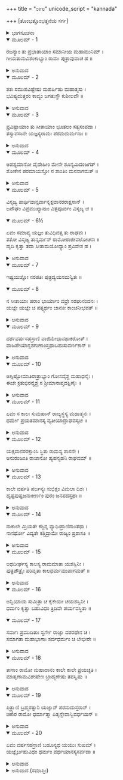 +++
title = "೦೯೮"
unicode_script = "kannada"

+++
[ತೊಂಭತ್ತೊಂಭತ್ತನೆಯ ಸರ್ಗ]



<details><summary>ಭಾಗಸೂಚನಾ</summary>

ಸೀತಾದೇವಿಯು ರಸಾತಲವನ್ನು ಸೇರಿದ ಬಳಿಕ ಶ್ರೀರಾಮನ ಜೀವನಚರ್ಯೆ, ರಾಮರಾಜ್ಯದ ಸ್ಥಿತಿ, ಮಾತೆಯರ ಪರಲೋಕಗಮನ
</details>

<details open><summary>ಮೂಲಮ್ - 1</summary>

ರಜನ್ಯಾಂ ತು ಪ್ರಭಾತಾಯಾಂ ಸಮಾನೀಯ ಮಹಾಮುನಿಮ್ ।  
ಗೀಯತಾಮವಿಶಂಕಾಭ್ಯಾಂ ರಾಮಃ ಪುತ್ರಾವುವಾಚ ಹ ॥
</details>

<details><summary>ಅನುವಾದ</summary>

ಇರುಳು ಕಳೆದು ಬೆಳಗಾದಾಗ ಶ್ರೀರಾಮಚಂದ್ರನು ದೊಡ್ಡ-ದೊಡ್ಡ ಮುನಿಗಳನ್ನು ಕರೆದು, ತನ್ನ ಇಬ್ಬರೂ ಪುತ್ರರಲ್ಲಿ ‘ಈಗ ನೀವು ನಿಃಶಂಕರಾಗಿ ಉಳಿದ ರಾಮಾಯಣದ ಗಾಯನ ಪ್ರಾರಂಭಿಸಿರಿ’ ಎಂದು ಹೇಳಿದನು.॥1॥
</details>

<details open><summary>ಮೂಲಮ್ - 2</summary>

ತತಃ ಸಮುಪವಿಷ್ಟೇಷು ಮಹರ್ಷಿಷು ಮಹಾತ್ಮಸು ।  
ಭವಿಷ್ಯದುತ್ತರಂ ಕಾವ್ಯಂ ಜಗತುಸ್ತೌ ಕುಶೀಲವೌ ॥
</details>

<details><summary>ಅನುವಾದ</summary>

ಮಹಾತ್ಮಾ ಮಹರ್ಷಿಗಳು ಯಥಾಸ್ಥಾನಗಳಲ್ಲಿ ಕುಳಿತುಕೊಂಡಾಗ, ಕುಶ-ಲವರು ಭಗವಂತನ ಭವಿಷ್ಯಕ್ಕೆ ಸಂಬಂಧಿಸಿದ, ಆ ಮಹಾಕಾವ್ಯದ ಒಂದಂಶವಾದ ಉತ್ತರ ಕಾಂಡವನ್ನು ಹಾಡಲು ಪ್ರಾರಂಭಿಸಿದರು.॥2॥
</details>

<details open><summary>ಮೂಲಮ್ - 3</summary>

ಪ್ರವಿಷ್ಟಾಯಾಂ ತು ಸೀತಾಯಾಂ ಭೂತಲಂ ಸತ್ಯಸಂಪದಾ ।  
ತಸ್ಯಾವಸಾನೇ ಯಜ್ಞಸ್ಯರಾಮಃ ಪರಮದುರ್ಮನಾಃ ॥
</details>

<details><summary>ಅನುವಾದ</summary>

ಸತ್ಯರೂಪವಾದ ಸಂಪತ್ತಿನ ಬಲದಿಂದ ಸೀತಾದೇವಿಯು  ರಸಾತಲವನ್ನು ಪ್ರವೇಶಿಸಿದ ಬಳಿಕ ಆ ಯಜ್ಞದ ಅಂತ್ಯದಲ್ಲಿ ಭಗವಾನ್ ಶ್ರೀರಾಮನ ಮನಸ್ಸು ಬಹಳ ದುಃಖಿತ ವಾಯಿತು.॥3॥
</details>

<details open><summary>ಮೂಲಮ್ - 4</summary>

ಅಪಶ್ಯಮಾನೋ ವೈದೇಹೀಂ ಮೇನೇ ಶೂನ್ಯಮಿದಂಜಗತ್ ।  
ಶೋಕೇನ ಪರಮಾಯಸ್ತೋ ನ ಶಾಂತಿಂ ಮನಸಾಗಮತ್ ॥
</details>

<details><summary>ಅನುವಾದ</summary>

ವಿದೇಹ ಕುಮಾರಿಯನ್ನು ನೋಡದೆ ಅವನಿಗೆ ಇಡೀ ಜಗತ್ತು ಶೂನ್ಯದಂತಾಯಿತು. ಶೋಕದಿಂದ ವ್ಯಥಿತನಾದ ಕಾರಣ ಅವನ ಮನಸ್ಸಿಗೆ ಶಾಂತಿ ಇರಲಿಲ್ಲ.॥4॥
</details>

<details open><summary>ಮೂಲಮ್ - 5</summary>

ವಿಸೃಜ್ಯ  ಪಾರ್ಥಿವಾನ್ಸರ್ವಾನೃಕ್ಷವಾನರರಾಕ್ಷಸಾನ್ ।  
ಜನೌಘಂ ವಿಪ್ರಮುಖ್ಯಾನಾಂ ವಿತ್ತಪೂರ್ವಂ ವಿಸೃಜ್ಯ ಚ ॥
</details>

<details open><summary>ಮೂಲಮ್ - 6½</summary>

ಏವಂ ಸಮಾಪ್ಯ ಯಜ್ಞಂ ತುವಿಧಿವತ್ಸ ತು ರಾಘವಃ ।  
ತತೋ ವಿಸೃಜ್ಯ ತಾನ್ಸರ್ವಾನ್ ರಾಮೋರಾಜೀವಲೋಚನಃ ॥  
ಹೃದಿ ಕೃತ್ವಾ ತದಾ ಸೀತಾಮಯೋಧ್ಯಾಂ ಪ್ರವಿವೇಶ ಹ ।
</details>

<details><summary>ಅನುವಾದ</summary>

ಅನಂತರ ಶ್ರೀರಘುನಾಥನು ಎಲ್ಲ ರಾಜರಿಗೆ, ಕರಡಿ, ವಾನರರಿಗೆ, ರಾಕ್ಷಸರಿಗೆ, ಜನಸಮುದಾಯಕ್ಕೆ, ಮುಖ್ಯ- ಮುಖ್ಯ ಬ್ರಾಹ್ಮಣರಿಗೆ ಧನವನ್ನು ಕೊಟ್ಟು ಬೀಳ್ಕೊಟ್ಟನು. ಹೀಗೆ ವಿಧಿವತ್ತಾಗಿ ಯಜ್ಞಗಳನ್ನು ಮುಗಿಸಿ ಕಮಲನಯನ ಶ್ರೀರಾಮನು ಎಲ್ಲರನ್ನು ಬೀಳ್ಕೊಟ್ಟ ಬಳಿಕ, ಸೀತೆಯನ್ನು ಮನಸ್ಸಿನಲ್ಲೇ ಸ್ಮರಿಸುತ್ತಾ ಅಯೋಧ್ಯೆಯನ್ನು ಪ್ರವೇಶಿಸಿದನು.॥5-6½॥
</details>

<details open><summary>ಮೂಲಮ್ - 7</summary>

ಇಷ್ಟಯಜ್ಞೋ ನರಪತಿಃ  ಪುತ್ರದ್ವಯಸಮನ್ವಿತಃ ॥
</details>

<details open><summary>ಮೂಲಮ್ - 8</summary>

ನ ಸೀತಾಯಾಃ ಪರಾಂ ಭಾರ್ಯಾಂ ವವ್ರೇ ಸರಘುನಂದನಃ ।  
ಯಜ್ಞೇ ಯಜ್ಞೇ ಚ ಪತ್ನ್ಯರ್ಥಂ ಜಾನಕೀ ಕಾಂಚನೀಭವತ್ ॥
</details>

<details><summary>ಅನುವಾದ</summary>

ಯಜ್ಞವನ್ನು ಪೂರ್ಣಗೊಳಿಸಿ ರಘುಕುಲನಂದನ ರಾಜಾ ಶ್ರೀರಾಮನು ತನ್ನ ಎರಡು ಪುತ್ರರೊಂದಿಗೆ ಇರತೊಡಗಿದನು. ಅವನು ಸೀತೆಯಲ್ಲದೆ ಬೇರೆ ಯಾವ ಸ್ತ್ರೀಯನ್ನು ವಿವಾಹವಾಗಲಿಲ್ಲ. ಪ್ರತಿಯೊಂದು ಯಜ್ಞದಲ್ಲಿ ಧರ್ಮಪತ್ನಿಯ ಆವಶ್ಯಕತೆ ಇದ್ದಾಗ ಶ್ರೀರಘುನಾಥನು ಸೀತೆಯ ಸ್ವರ್ಣಪ್ರತಿಮೆಯನ್ನು ಮಾಡಿಸಿಕೊಂಡು ಹೋಗುತ್ತಿದ್ದನು.॥7-8॥
</details>

<details open><summary>ಮೂಲಮ್ - 9</summary>

ದರ್ಶವರ್ಷಸಹಸ್ರಾಣಿ ವಾಜಿಮೇಧಾನಥಾಕರೋತ್ ।  
ವಾಜಪೇಯಾನ್ದಶಗುಣಾಂಸ್ತಥಾಬಹುಸುವರ್ಣಕಾನ್ ॥
</details>

<details><summary>ಅನುವಾದ</summary>

ಅವನು ಹತ್ತು ಸಾವಿರ ವರ್ಷಗಳವರೆಗೆ ಯಜ್ಞ ಮಾಡಿದನು. ಎಷ್ಟೋ ಅಶ್ವಮೇಧ ಯಜ್ಞಗಳನ್ನು, ಅವುಗಳಿಗಿಂತ ಹತ್ತು ಪಟ್ಟು ವಾಜಪೇಯ ಯಜ್ಞಗಳನ್ನು ನಡೆಸಿದನು. ಅವುಗಳಲ್ಲಿ ಅಸಂಖ್ಯ ಸ್ವರ್ಣಮುದ್ರೆಗಳನ್ನು ದಕ್ಷಿಣೆಯಾಗಿ ಕೊಡಲಾಗಿತ್ತು.॥9॥
</details>

<details open><summary>ಮೂಲಮ್ - 10</summary>

ಅಗ್ನಿಷ್ಟೋಮಾತಿರಾತ್ರಾಭ್ಯಾಂ ಗೋಸವೈಶ್ಚ ಮಹಾಧನೈಃ ।  
ಈಜೇ ಕ್ರತುಭಿರನ್ಯೈಶ್ಚ ಸ ಶ್ರೀಮಾನಾಪ್ತದಕ್ಷಿಣೈಃ ॥
</details>

<details><summary>ಅನುವಾದ</summary>

ಶ್ರೀರಾಮನು ಹೇರಳ ದಕ್ಷಿಣೆಗಳಿಂದ ಕೂಡಿದ ಅಗ್ನಿಷ್ಟೋಮ, ಅತಿರಾತ್ರ, ಗೋಸವ, ಹಾಗೂ ಇತರ ದೊಡ್ಡ-ದೊಡ್ಡ ಯಜ್ಞಗಳ ಅನುಷ್ಠಾನ ಮಾಡಿ, ಅಪಾರ ಧನರಾಶಿಯನ್ನು ವ್ಯಯಿಸಿದನು.॥10॥
</details>

<details open><summary>ಮೂಲಮ್ - 11</summary>

ಏವಂ ಸ ಕಾಲಃ ಸುಮಹಾನ್ ರಾಜ್ಯಸ್ಥಸ್ಯ ಮಹಾತ್ಮನಃ ।  
ಧರ್ಮೇ ಪ್ರಯತಮಾನಸ್ಯ ವ್ಯತೀಯಾದ್ರಾಘವಸ್ಯಚ ॥
</details>

<details><summary>ಅನುವಾದ</summary>

ಈ ಪ್ರಕಾರ ರಾಜ್ಯವಾಳುತ್ತಿರುವಾಗ ಮಹಾತ್ಮಾ ಭಗವಾನ್ ಶ್ರೀರಘುನಾಥನ ಹೆಚ್ಚಿನ ಸಮಯ ಧರ್ಮಪಾಲನೆಯ ಪ್ರಯತ್ನದಲ್ಲೇ ಕಳೆಯಿತು.॥11॥
</details>

<details open><summary>ಮೂಲಮ್ - 12</summary>

ಯಕ್ಷವಾನರರಕ್ಷಾಂಸಿ ಸ್ಥಿತಾ ರಾಮಸ್ಯ ಶಾಸನೇ ।  
ಅನುರಂಜಂತಿ ರಾಜಾನೋ ಹ್ಯಹನ್ಯಹನಿ ರಾಘವಮ್ ॥
</details>

<details><summary>ಅನುವಾದ</summary>

ಕರಡಿಗಳೂ, ವಾನರರೂ, ರಾಕ್ಷಸರೂ, ಕೂಡ ಶ್ರೀರಾಮನ ಆಜ್ಞೆಗೆ ಅಧೀನರಾಗಿದ್ದರು. ಭೂಮಂಡಲದ ಎಲ್ಲ ರಾಜರೂ ಪ್ರತಿದಿನ ಶ್ರೀರಘುನಾಥನನ್ನು ಸಂತೋಷಗೊಳಿಸುತ್ತಿದ್ದರು.॥12॥
</details>

<details open><summary>ಮೂಲಮ್ - 13</summary>

ಕಾಲೇ ವರ್ಷತಿ ಪರ್ಜನ್ಯಃ ಸುಭಿಕ್ಷಂ ವಿಮಲಾ ದಿಶಃ ।  
ಹೃಷ್ಟಪುಷ್ಟಜನಾಕೀರ್ಣಂ ಪುರಂ  ಜನಪದಸ್ತಥಾ ॥
</details>

<details><summary>ಅನುವಾದ</summary>

ಶ್ರೀರಾಮನ ರಾಜ್ಯದಲ್ಲಿ ಮೋಡಗಳು ಸಮಯಕ್ಕೆ ಸರಿಯಾಗಿ ಮಳೆ ಸುರಿಸುತ್ತಿದ್ದವು. ಸದಾ ಸುಭಿಕ್ಷವಾಗಿದ್ದು, ದುರ್ಭಿಕ್ಷ ಇರಲೇ ಇಲ್ಲ. ಸಮಸ್ತ ದಿಕ್ಕುಗಳು ನಿರ್ಮಲವಾಗಿದ್ದವು, ನಗರ ಮತ್ತು ರಾಷ್ಟ್ರವು ಹೃಷ್ಟ-ಪುಷ್ಟ ಜನರಿಂದ ತುಂಬಿರುತ್ತಿತ್ತು.॥13॥
</details>

<details open><summary>ಮೂಲಮ್ - 14</summary>

ನಾಕಾಲೇ ಮ್ರಿಯತೇ ಕಶ್ಚಿನ್ನ ವ್ಯಾಧಿಃಪ್ರಾಣಿನಾಂತಥಾ ।  
ನಾನರ್ಥೋ ವಿದ್ಯತೇ ಕಶ್ಚಿದ್ರಾಮೇ ರಾಜ್ಯಂ ಪ್ರಶಾಸತಿ ॥
</details>

<details><summary>ಅನುವಾದ</summary>

ಶ್ರೀರಾಮನ ಆಳ್ವಿಕೆಯ ಕಾಲದಲ್ಲಿ ಯಾರದೂ ಅಕಾಲ ಮೃತ್ಯು ಆಗುತ್ತಿರಲಿಲ್ಲ. ಪ್ರಾಣಿಗಳಿಗೆ ಯಾವುದೇ ರೋಗ ಸತಾಯಿಸುತ್ತಿರಲಿಲ್ಲ. ಜಗತ್ತಿನಲ್ಲಿ ಯಾವುದೇ ಉಪದ್ರವಗಳು ತಲೆದೋರುತ್ತಿರಲಿಲ್ಲ.॥14॥
</details>

<details open><summary>ಮೂಲಮ್ - 15</summary>

ಅಥದೀರ್ಘಸ್ಯ ಕಾಲಸ್ಯ ರಾಮಮಾತಾ ಯಶಸ್ವಿನೀ ।  
ಪುತ್ರಪೌತ್ರೈಃ ಪರಿವೃತಾ ಕಾಲಧರ್ಮಮುಪಾಗಮತ್ ॥
</details>

<details><summary>ಅನುವಾದ</summary>

ಅನಂತರ ದೀರ್ಘಕಾಲ ಕಳೆದಾಗ ಪುತ್ರ-ಪೌತ್ರವತಿಯಾದ ಪರಮ ಯಶಸ್ವಿನಿ ಶ್ರೀರಾಮಮಾತಾ ಕೌಸಲ್ಯಾದೇವಿಯು ಕಾಲ ಧರ್ಮಕ್ಕನುಸಾರ ಸ್ವರ್ಗಸ್ಥಳಾದಳು.॥15॥
</details>

<details open><summary>ಮೂಲಮ್ - 16</summary>

ಅನ್ವಿಯಾಯ ಸುಮಿತ್ರಾ ಚ ಕೈಕೇಯೀ ಚಯಶಸ್ವಿನೀ ।  
ಧರ್ಮಂ ಕೃತ್ವಾ ಬಹುವಿಧಂ ತ್ರಿದಿವೇ ಪರ್ಯವಸ್ಥಿತಾ ॥
</details>

<details open><summary>ಮೂಲಮ್ - 17</summary>

ಸರ್ವಾಃ ಪ್ರಮುದಿತಾಃ ಸ್ವರ್ಗೇ ರಾಜ್ಞಾ ದಶರಥೇನ ಚ ।  
ಸಮಾಗತಾ ಮಹಾಭಾಗಾಃ ಸರ್ವಧರ್ಮಂ ಚ ಲೇಭೀರೇ ॥
</details>

<details><summary>ಅನುವಾದ</summary>

ಸುಮಿತ್ರೆ ಮತ್ತು ಕೈಕೇಯಿಯರೂ ಆಕೆಯ ದಾರಿಯನ್ನೇ ಹಿಡಿದರು. ಈ ರಾಣಿಯರೆಲ್ಲ ಜೀವನಕಾಲದಲ್ಲಿ ನಾನಾರೀತಿಯ ಧರ್ಮಾನುಷ್ಠಾನಮಾಡಿ ಕೊನೆಗೆ ಸಾಕೇತ ಧಾಮವನ್ನು ಪಡೆದುಕೊಂಡು, ಬಹಳ ಸಂತೋಷದಿಂದ ಅಲ್ಲಿ ದಶರಥನನ್ನು ಸೇರಿಕೊಂಡರು. ಆ ಮಹಾಭಾಗಾ ರಾಣಿಯರಿಗೆ ಎಲ್ಲ ಧರ್ಮಗಳ ಪೂರ್ಣಫಲ ಪ್ರಾಪ್ತವಾಯಿತು.॥16-17॥
</details>

<details open><summary>ಮೂಲಮ್ - 18</summary>

ತಾಸಾಂ ರಾಮೋ ಮಹಾದಾನಂ ಕಾಲೇ ಕಾಲೇ ಪ್ರಯಚ್ಛತಿ ।  
ಮಾತೃಣಾಮವಿಶೇಷೇಣ ಬ್ರಾಹ್ಮಣೇಷು ತಪಸ್ವಿಷು ॥
</details>

<details><summary>ಅನುವಾದ</summary>

ಶ್ರೀರಘುನಾಥನು ಸಮಯಕ್ಕೆ ಸರಿಯಾಗಿ ತನ್ನ ಎಲ್ಲ ಮಾತೆಯರ ನಿಮಿತ್ತದಿಂದ ಯಾವುದೇ ಭೇದಭಾವವಿಲ್ಲದೆ ತಪಸ್ವೀ ಬ್ರಾಹ್ಮಣರಿಗೆ ಮಹಾದಾನಗಳನ್ನು ಮಾಡುತ್ತಿದ್ದನು.॥18॥
</details>

<details open><summary>ಮೂಲಮ್ - 19</summary>

ಪಿತ್ರ್ಯಾಣಿ ಬ್ರಹ್ಮರತ್ನಾನಿ ಯಜ್ಞಾನ್ ಪರಮದುಸ್ತರಾನ್ ।  
ಚಕಾರ ರಾಮೋ ಧರ್ಮಾತ್ಮಾ ಪಿತೃನ್ದೇವಾನ್ವಿವರ್ಧಯನ್ ॥
</details>

<details><summary>ಅನುವಾದ</summary>

ಧರ್ಮಾತ್ಮಾ ಶ್ರೀರಾಮನು ಶ್ರಾದ್ಧದಲ್ಲಿ ಉಪಯೋಗಿ ಉತ್ತಮೋತ್ತಮ ವಸ್ತುಗಳನ್ನು ಬ್ರಾಹ್ಮಣರಿಗೆ ಕೊಟ್ಟು, ಪಿತೃಗಳನ್ನು, ದೇವತೆಗಳನ್ನು ಸಂತುಷ್ಟಗೊಳಿಸಲು ಪಿಂಡಪಿತೃ ಯಜ್ಞವೇ ಮುಂತಾದ ಅತ್ಯಂತ ದುಸ್ತರ ಯಜ್ಞಗಳನ್ನು ಮಾಡುತ್ತಾನೆ.॥19॥
</details>

<details open><summary>ಮೂಲಮ್ - 20</summary>

ಏವಂ ವರ್ಷಸಹಸ್ರಾಣಿ ಬಹೂನ್ಯಥ ಯಯುಃ ಸುಖಮ್ ।  
ಯಜ್ಞೈರ್ಬಹುವಿಧಂ ಧರ್ಮಂ ವರ್ಧಯಾನಸ್ಯಸರ್ವದಾ ॥
</details>

<details><summary>ಅನುವಾದ</summary>

ಈ ಪ್ರಕಾರ ಯಜ್ಞಗಳ ಮೂಲಕ ಸದಾಕಾಲ ವಿವಿಧ ಧರ್ಮಗಳನ್ನು ಪಾಲಿಸುತ್ತಾ ಶ್ರೀರಾಮನು ಎಷ್ಟೋ ಸಾವಿರ ವರ್ಷಗಳು ಸುಖವಾಗಿ ಕಳೆದನು.॥20॥
</details>

<details><summary>ಅನುವಾದ (ಸಮಾಪ್ತಿಃ)</summary>

ಶ್ರೀವಾಲ್ಮೀಕಿ ವಿರಚಿತ ಆರ್ಷರಾಮಾಯಣ ಆದಿಕಾವ್ಯದ ಉತ್ತರ ಕಾಂಡದಲ್ಲಿ ತೊಂಭತ್ತೊಂಭತ್ತನೆಯ ಸರ್ಗ ಪೂರ್ಣವಾಯಿತು. ॥99॥
</details>
